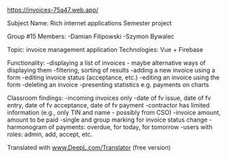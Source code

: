https://invoices-75a47.web.app/

Subject Name: Rich internet applications
Semester project

Group #15
Members:
-Damian Filipowski
-Szymon Bywalec

Topic: invoice management application
Technologies: Vue + Firebase

Functionality:
-displaying a list of invoices - maybe alternative ways of displaying them
-filtering, sorting of results
-adding a new invoice using a form
-editing invoice status (acceptance, etc.)
-editing an invoice using the form
-deleting an invoice
-presenting statistics e.g. payments on charts

Classroom findings:
-incoming invoices only
-date of fv issue, date of fv entry, date of fv acceptance, date of fv payment
-contractor has limited information (e.g., only TIN and name - possibly from CSO)
-invoice amount, amount to be paid
-single and group marking for invoice status change
-harmonogram of payments: overdue, for today, for tomorrow
-users with roles: admin, add, accept, etc.

Translated with www.DeepL.com/Translator (free version)
